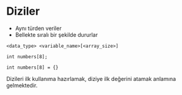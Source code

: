 # Diziler

 - Aynı türden veriler
 - Bellekte sıralı bir şekilde dururlar
 
 `<data_type> <variable_name>[<array_size>]`

 `int numbers[8];`

 `int numbers[8] = {}`

Dizileri ilk kullanıma hazırlamak, diziye ilk değerini atamak anlamına gelmektedir.